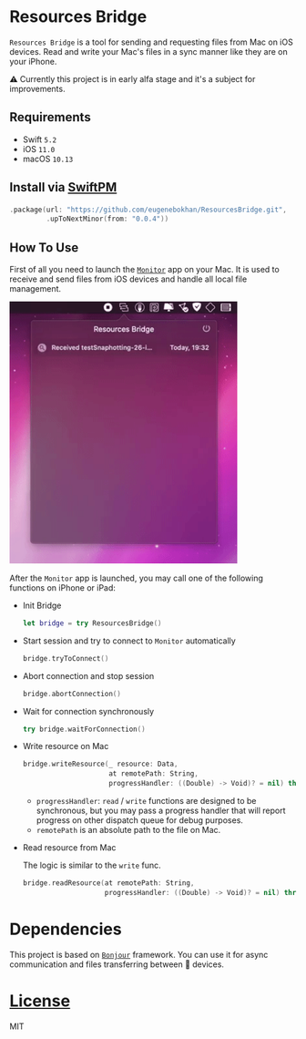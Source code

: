 # Resources Bridge

`Resources Bridge` is a tool for sending and requesting files from Mac on iOS devices.
Read and write your Mac's files in a sync manner like they are on your iPhone.

⚠️ Currently this project is in early alfa stage and it's a subject for improvements.

## Requirements

* Swift `5.2`
* iOS `11.0`
* macOS `10.13`

## Install via [SwiftPM](https://swift.org/package-manager/)

```swift
.package(url: "https://github.com/eugenebokhan/ResourcesBridge.git",
         .upToNextMinor(from: "0.0.4"))
```

## How To Use

First of all you need to launch the [`Monitor`](ResourcesBridgeMonitor/) app on your Mac. It is used to receive and send files from iOS devices and handle all local file management.

<p align="left">
    <img src="Media/Monitor.gif", width="400">
</p>

After the `Monitor` app is launched, you may call one of the following functions on iPhone or iPad:

* Init Bridge

  ```Swift
  let bridge = try ResourcesBridge()
  ```

* Start session and try to connect to `Monitor` automatically

  ```Swift
  bridge.tryToConnect()
  ```

* Abort connection and stop session

  ```Swift
  bridge.abortConnection()
  ```

* Wait for connection synchronously

  ```Swift
  try bridge.waitForConnection()
  ```

* Write resource on Mac

  ```Swift
  bridge.writeResource(_ resource: Data,
                       at remotePath: String,
                       progressHandler: ((Double) -> Void)? = nil) throws
  ```

  * `progressHandler`: `read` / `write` functions are designed to be synchronous, but you may pass a progress handler that will report progress on other dispatch queue for debug purposes.
  * `remotePath` is an absolute path to the file on Mac.

* Read resource from Mac

  The logic is similar to the `write` func.

  ```Swift
  bridge.readResource(at remotePath: String,
                      progressHandler: ((Double) -> Void)? = nil) throws -> Data
  ```

# Dependencies

This project is based on [`Bonjour`](https://github.com/eugenebokhan/Bonjour) framework. You can use it for async communication and files transferring between 🍏 devices.

# [License](LICENSE)

MIT
